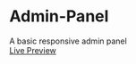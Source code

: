# Admin-Panel
A basic responsive admin panel<br>
<a href="https://ramessj.github.io/Admin-Panel/" target="blank">Live Preview</a>
